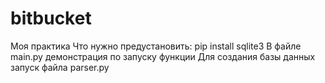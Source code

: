 # bitbucket
Моя практика
Что нужно предустановить:
pip install sqlite3
В файле main.py демонстрация по запуску функции
Для создания базы данных запуск файла parser.py 
